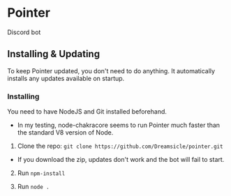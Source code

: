 # Pointer
Discord bot

## Installing & Updating

To keep Pointer updated, you don't need to do anything. It automatically installs any updates available on startup.

### Installing

You need to have NodeJS and Git installed beforehand.

  - In my testing, node-chakracore seems to run Pointer much faster than the standard V8 version of Node.

1. Clone the repo: `git clone https://github.com/Dreamsicle/pointer.git`

  - If you download the zip, updates don't work and the bot will fail to start.
 
2. Run `npm-install`

3. Run `node .`
